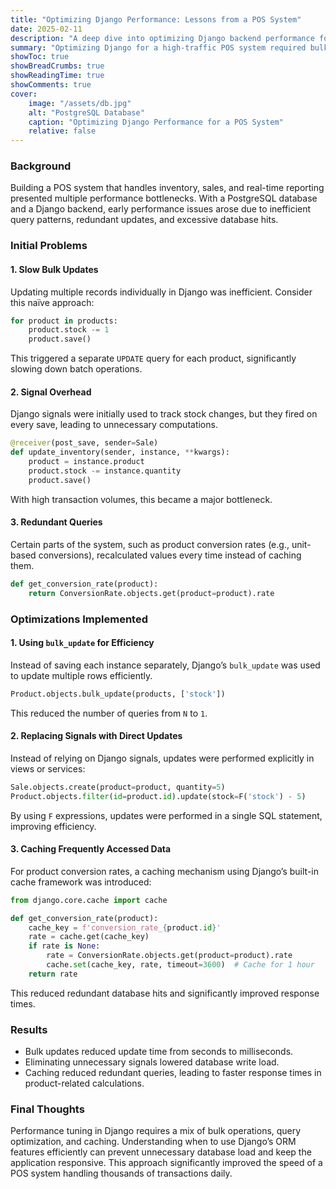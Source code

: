 ```yaml
---
title: "Optimizing Django Performance: Lessons from a POS System"
date: 2025-02-11
description: "A deep dive into optimizing Django backend performance for a POS system, covering bulk updates, caching, and efficient query handling."
summary: "Optimizing Django for a high-traffic POS system required bulk updates, caching, and efficient query strategies. This post documents the challenges and solutions."
showToc: true
showBreadCrumbs: true
showReadingTime: true
showComments: true
cover:
    image: "/assets/db.jpg"
    alt: "PostgreSQL Database"
    caption: "Optimizing Django Performance for a POS System"
    relative: false
---
```



### Background
Building a POS system that handles inventory, sales, and real-time reporting presented multiple performance bottlenecks. With a PostgreSQL database and a Django backend, early performance issues arose due to inefficient query patterns, redundant updates, and excessive database hits.

### Initial Problems
#### 1. **Slow Bulk Updates**
Updating multiple records individually in Django was inefficient. Consider this naïve approach:

```python
for product in products:
    product.stock -= 1
    product.save()
```

This triggered a separate `UPDATE` query for each product, significantly slowing down batch operations.

#### 2. **Signal Overhead**
Django signals were initially used to track stock changes, but they fired on every save, leading to unnecessary computations.

```python
@receiver(post_save, sender=Sale)
def update_inventory(sender, instance, **kwargs):
    product = instance.product
    product.stock -= instance.quantity
    product.save()
```

With high transaction volumes, this became a major bottleneck.

#### 3. **Redundant Queries**
Certain parts of the system, such as product conversion rates (e.g., unit-based conversions), recalculated values every time instead of caching them.

```python
def get_conversion_rate(product):
    return ConversionRate.objects.get(product=product).rate
```

### Optimizations Implemented
#### 1. **Using `bulk_update` for Efficiency**
Instead of saving each instance separately, Django’s `bulk_update` was used to update multiple rows efficiently.

```python
Product.objects.bulk_update(products, ['stock'])
```

This reduced the number of queries from `N` to `1`.

#### 2. **Replacing Signals with Direct Updates**
Instead of relying on Django signals, updates were performed explicitly in views or services:

```python
Sale.objects.create(product=product, quantity=5)
Product.objects.filter(id=product.id).update(stock=F('stock') - 5)
```

By using `F` expressions, updates were performed in a single SQL statement, improving efficiency.

#### 3. **Caching Frequently Accessed Data**
For product conversion rates, a caching mechanism using Django’s built-in cache framework was introduced:

```python
from django.core.cache import cache

def get_conversion_rate(product):
    cache_key = f'conversion_rate_{product.id}'
    rate = cache.get(cache_key)
    if rate is None:
        rate = ConversionRate.objects.get(product=product).rate
        cache.set(cache_key, rate, timeout=3600)  # Cache for 1 hour
    return rate
```

This reduced redundant database hits and significantly improved response times.

### Results
- Bulk updates reduced update time from seconds to milliseconds.
- Eliminating unnecessary signals lowered database write load.
- Caching reduced redundant queries, leading to faster response times in product-related calculations.

### Final Thoughts
Performance tuning in Django requires a mix of bulk operations, query optimization, and caching. Understanding when to use Django’s ORM features efficiently can prevent unnecessary database load and keep the application responsive. This approach significantly improved the speed of a POS system handling thousands of transactions daily.

